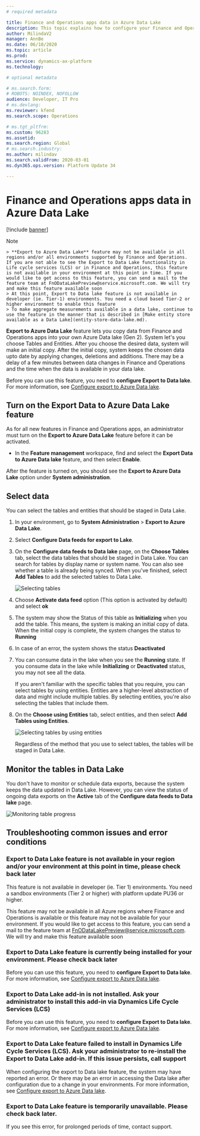 ```yaml
---
# required metadata

title: Finance and Operations apps data in Azure Data Lake
description: This topic explains how to configure your Finance and Operations apps environment so that it has a data lake.
author: MilindaV2
manager: AnnBe
ms.date: 06/10/2020
ms.topic: article
ms.prod: 
ms.service: dynamics-ax-platform
ms.technology: 

# optional metadata

# ms.search.form: 
# ROBOTS: NOINDEX, NOFOLLOW
audience: Developer, IT Pro
# ms.devlang: 
ms.reviewer: kfend
ms.search.scope: Operations

# ms.tgt_pltfrm: 
ms.custom: 96283
ms.assetid: 
ms.search.region: Global
# ms.search.industry: 
ms.author: milindav
ms.search.validFrom: 2020-03-01
ms.dyn365.ops.version: Platform Update 34

---
```


# Finance and Operations apps data in Azure Data Lake

[!include [banner](../includes/banner.md)]

> [!NOTE]
    > **Export to Azure Data Lake** feature may not be available in all regions and/or all environments supported by Finance and Operations. If you are not able to see the Export to Data Lake functionality in Life cycle services (LCS) or in Finance and Operations, this feature is not available in your environment at this point in time. If you would like to get access to this feature, you can send a mail to the feature team at FnODataLakePreview@service.microsoft.com. We will try and make this feature available soon
    > At this point, Export to Data lake feature is not available in developer (ie. Tier-1) environments. You need a cloud based Tier-2 or higher environment to enable this feature  
    > To make aggregate measurements available in a data lake, continue to use the feature in the manner that is described in [Make entity store available as a Data Lake](entity-store-data-lake.md).
 
 
**Export to Azure Data Lake** feature lets you copy data from Finance and Operations apps into your own Azure Data lake (Gen 2). System let's you choose Tables and Entities. After you choose the desired data, system will make an initial copy. After the initial copy, system keeps the chosen data upto date by applying changes, deletions and additions. There may be a delay of a few minutes between data changes in Finance and Operations and the time when the data is available in your data lake. 

Before you can use this feature, you need to **configure Export to Data lake**. For more information, see [Configure export to Azure Data lake](configure-export-data-lake.md).


## Turn on the Export Data to Azure Data Lake feature

As for all new features in Finance and Operations apps, an administrator must turn on the **Export to Azure Data Lake** feature before it can be activated.

- In the **Feature management** workspace, find and select the **Export Data to Azure Data lake** feature, and then select **Enable**.

After the feature is turned on, you should see the **Export to Azure Data Lake** option under **System administration**.

## Select data

You can select the tables and entities that should be staged in Data Lake.

1. In your environment, go to **System Administration** \> **Export to Azure Data Lake**.
2. Select **Configure Data feeds for export to Lake**.
3. On the **Configure data feeds to Data lake** page, on the **Choose Tables** tab, select the data tables that should be staged in Data Lake. You can search for tables by display name or system name. You can also see whether a table is already being synced. When you've finished, select **Add Tables** to add the selected tables to Data Lake.

    ![Selecting tables](./media/Export-Tables-toData-lake-unselectedv2.png)

4. Choose **Activate data feed** option (This option is activated by default) and select **ok**
5. The system may show the Status of this table as **Initializing** when you add the table. This means, the system is making an initial copy of data. When the initial copy is complete, the system changes the status to **Running**
6. In case of an error, the system shows the status **Deactivated**
6. You can consume data in the lake when you see the **Running** state. If you consume data in the lake while **Initializing** or **Deactivated** status, you may not see all the data. 

    If you aren't familiar with the specific tables that you require, you can select tables by using entities. Entities are a higher-level abstraction of data and might include multiple tables. By selecting entities, you're also selecting the tables that include them.
    
7. On the **Choose using Entities** tab, select entities, and then select **Add Tables using Entities**.

    ![Selecting tables by using entities](./media/Export-Entities-toData-lake-unselectedv2.png)
    
    Regardless of the method that you use to select tables, the tables will be staged in Data Lake.

## Monitor the tables in Data Lake

You don't have to monitor or schedule data exports, because the system keeps the data updated in Data Lake. However, you can view the status of ongoing data exports on the **Active** tab of the **Configure data feeds to Data lake** page.

![Monitoring table progress](./media/Export-Tables-toData-lake-monitorv2.png)

## Troubleshooting common issues and error conditions

### Export to Data Lake feature is not available in your region and/or your environment at this point in time, please check back later
This feature is not available in developer (ie. Tier 1) environments. You need a sandbox environments (Tier 2 or higher) with platform update PU36 or higher.

This feature may not be available in all Azure regions where Finance and Operations is available or this feature may not be available for your environment. If you would like to get access to this feature, you can send a mail to the feature team at FnODataLakePreview@service.microsoft.com. We will try and make this feature available soon

### Export to Data Lake feature is currently being installed for your environment. Please check back later
Before you can use this feature, you need to **configure Export to Data lake**. For more information, see [Configure export to Azure Data lake](configure-export-data-lake.md).

### Export to Data Lake add-in is not installed. Ask your administrator to install this add-in via Dynamics Life Cycle Services (LCS)
Before you can use this feature, you need to **configure Export to Data lake**. For more information, see [Configure export to Azure Data lake](configure-export-data-lake.md).

### Export to Data Lake feature failed to install in Dynamics Life Cycle Services (LCS). Ask your administrator to re-install the Export to Data Lake add-in. If this issue persists, call support
When configuring the export to Data lake feature, the system may have reported an error. Or there may be an error in accessing the Data lake after configuration due to a change in your environments. For more information, see [Configure export to Azure Data lake](configure-export-data-lake.md).

### Export to Data Lake feature is temporarily unavailable. Please check back later.
If you see this error, for prolonged periods of time, contact support.  

